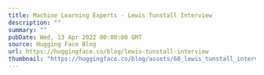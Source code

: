 ```yaml
---
title: Machine Learning Experts - Lewis Tunstall Interview
description: ""
summary: ""
pubDate: Wed, 13 Apr 2022 00:00:00 GMT
source: Hugging Face Blog
url: https://huggingface.co/blog/lewis-tunstall-interview
thumbnail: "https://huggingface.co/blog/assets/60_lewis_tunstall_interview/thumbnail.png"
---
```


